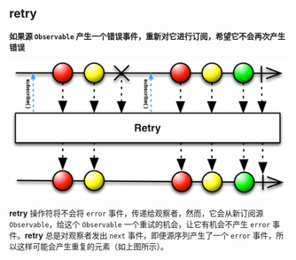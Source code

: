 ## retry

**如果源 `Observable` 产生一个错误事件，重新对它进行订阅，希望它不会再次产生错误**

![](/assets/WhichOperator/Operators/retry.png)

**retry** 操作符将不会将 `error` 事件，传递给观察者，然而，它会从新订阅源 `Observable`，给这个 `Observable` 一个重试的机会，让它有机会不产生 `error` 事件。**retry** 总是对观察者发出 `next` 事件，即便源序列产生了一个 `error` 事件，所以这样可能会产生重复的元素（如上图所示）。
